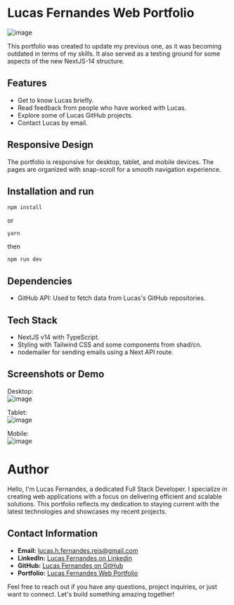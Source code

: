 # Lucas Fernandes Web Portfolio

![image](https://github.com/lucasfernandes20/portfolio_web/assets/82236429/667f0517-9c6d-4844-b82f-a2c610816065)

This portfolio was created to update my previous one, as it was becoming outdated in terms of my skills. It also served as a testing ground for some aspects of the new NextJS-14 structure.

## Features

- Get to know Lucas briefly.
- Read feedback from people who have worked with Lucas.
- Explore some of Lucas GitHub projects.
- Contact Lucas by email.

## Responsive Design

The portfolio is responsive for desktop, tablet, and mobile devices. The pages are organized with snap-scroll for a smooth navigation experience.

## Installation and run

```
npm install
```

or

```
yarn
```

then

```
npm run dev
```

## Dependencies

- GitHub API: Used to fetch data from Lucas's GitHub repositories.

## Tech Stack

- NextJS v14 with TypeScript.
- Styling with Tailwind CSS and some components from shad/cn.
- nodemailer for sending emails using a Next API route.

## Screenshots or Demo

Desktop:<br>
![image](https://github.com/lucasfernandes20/portfolio_web/assets/82236429/0b4211ae-9eaa-4e63-a4cd-93857aa4f2d0)

Tablet:<br>
![image](https://github.com/lucasfernandes20/portfolio_web/assets/82236429/9ff61d4c-cce7-4dff-bed5-a17bf896fd74)

Mobile:<br>
![image](https://github.com/lucasfernandes20/portfolio_web/assets/82236429/5c09f5cc-728d-4f8e-9cc8-95b801f99662)

# Author

Hello, I'm Lucas Fernandes, a dedicated Full Stack Developer. I specialize in creating web applications with a focus on delivering efficient and scalable solutions. This portfolio reflects my dedication to staying current with the latest technologies and showcases my recent projects.

## Contact Information

- **Email:** [lucas.h.fernandes.reis@gmail.com](mailto:lucas.h.fernandes.reis@gmail.com)
- **LinkedIn:** [Lucas Fernandes on Linkedin](https://www.linkedin.com/in/lucasfernandesreis/)
- **GitHub:** [Lucas Fernandes on GitHub](https://github.com/lucasfernandes20)
- **Portfolio:** [Lucas Fernandes Web Portfolio](https://kukkadev.tech)

Feel free to reach out if you have any questions, project inquiries, or just want to connect. Let's build something amazing together!
